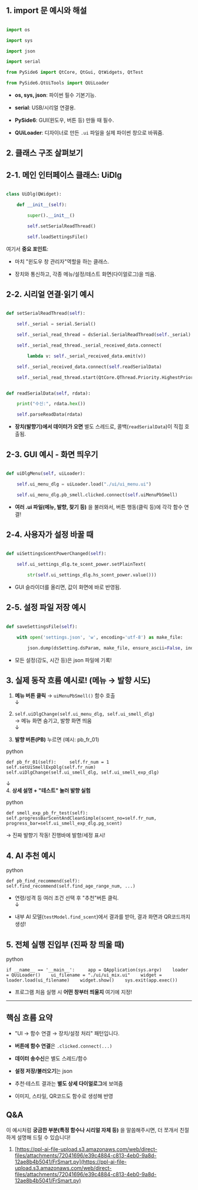 
## 1. import 문 예시와 해설

```python

import os

import sys

import json

import serial

from PySide6 import QtCore, QtGui, QtWidgets, QtTest

from PySide6.QtUiTools import QUiLoader

```

- **os, sys, json**: 파이썬 필수 기본기능.
    
- **serial**: USB/시리얼 연결용.
    
- **PySide6**: GUI(윈도우, 버튼 등) 만들 때 필수.
    
- **QUiLoader**: 디자이너로 만든 `.ui` 파일을 실제 파이썬 창으로 바꿔줌.
    

## 2. 클래스 구조 살펴보기

## 2-1. 메인 인터페이스 클래스: UiDlg

```python

class UiDlg(QWidget):

    def __init__(self):

        super().__init__()

        self.setSerialReadThread()

        self.loadSettingsFile()

```

여기서 **중요 포인트**:

- 마치 "윈도우 창 관리자"역할을 하는 클래스.
    
- 장치와 통신하고, 각종 메뉴/설정/테스트 화면(다이얼로그)을 띄움.
    

## 2-2. 시리얼 연결·읽기 예시

```python

def setSerialReadThread(self):

    self._serial = serial.Serial()

    self._serial_read_thread = dsSerial.SerialReadThread(self._serial)

    self._serial_read_thread._serial_received_data.connect(

        lambda v: self._serial_received_data.emit(v))

    self._serial_received_data.connect(self.readSerialData)

    self._serial_read_thread.start(QtCore.QThread.Priority.HighestPriority)

```

  

```python

def readSerialData(self, rdata):

    print("수신:", rdata.hex())

    self.parseReadData(rdata)

```

- **장치(발향기)에서 데이터가 오면** 별도 스레드로, 콜백(`readSerialData`)이 직접 호출됨.
    

## 2-3. GUI 예시 - 화면 띄우기

```python

def uiDlgMenu(self, uiLoader):

    self.ui_menu_dlg = uiLoader.load("./ui/ui_menu.ui")

    self.ui_menu_dlg.pb_smell.clicked.connect(self.uiMenuPbSmell)

```

- **여러 .ui 파일(메뉴, 발향, 찾기 등)** 을 불러와서, 버튼 행동(클릭 등)에 각각 함수 연결!
    

## 2-4. 사용자가 설정 바꿀 때

```python

def uiSettingsScentPowerChanged(self):

    self.ui_settings_dlg.te_scent_power.setPlainText(

        str(self.ui_settings_dlg.hs_scent_power.value()))

```

- GUI 슬라이더를 올리면, 값이 화면에 바로 반영됨.
    

## 2-5. 설정 파일 저장 예시

```python

def saveSettingsFile(self):

    with open('settings.json', 'w', encoding='utf-8') as make_file:

        json.dump(dsSetting.dsParam, make_file, ensure_ascii=False, indent='\t')

```

- 모든 설정(강도, 시간 등)은 json 파일에 기록!
    

## 3. 실제 동작 흐름 예시로! (메뉴 → 발향 시도)

1. **메뉴 버튼 클릭** → `uiMenuPbSmell()` 함수 호출  
    ↓
    
2. `self.uiDlgChange(self.ui_menu_dlg, self.ui_smell_dlg)`  
    → 메뉴 화면 숨기고, 발향 화면 띄움  
    ↓
    
3. **발향 버튼(PB)** 누르면 (예시: pb_fr_01)
    

python

`def pb_fr_01(self):     self.fr_num = 1    self.setUiSmellExpDlg(self.fr_num)    self.uiDlgChange(self.ui_smell_dlg, self.ui_smell_exp_dlg)`

↓  
4. **상세 설명 + "테스트" 눌러 발향 실험**

python

`def smell_exp_pb_fr_test(self):     self.progressBarScentAndCleanSimple(scent_no=self.fr_num, progress_bar=self.ui_smell_exp_dlg.pg_scent)`

→ 진짜 발향기 작동! 진행바에 발향/세정 표시!

## 4. AI 추천 예시

python

`def pb_find_recommend(self):     self.find_recommend(self.find_age_range_num, ...)`

- 연령/성격 등 여러 조건 선택 후 "추천"버튼 클릭.  
    ↓
    
- 내부 AI 모델(`testModel.find_scent`)에서 결과를 받아, 결과 화면과 QR코드까지 생성!
    

## 5. 전체 실행 진입부 (진짜 창 띄울 때)

python

`if __name__ == '__main__':     app = QApplication(sys.argv)    loader = QUiLoader()    ui_filename = "./ui/ui_mix.ui"    widget = loader.load(ui_filename)    widget.show()    sys.exit(app.exec())`

- 프로그램 처음 실행 시 **어떤 창부터 띄울지** 여기에 지정!
    

---

## 핵심 흐름 요약

- "UI → 함수 연결 → 장치/설정 처리" 패턴입니다.
    
- **버튼에 함수 연결**은 `.clicked.connect(...)`
    
- **데이터 송수신**은 별도 스레드/함수
    
- **설정 저장/불러오기**는 json
    
- 추천·테스트 결과는 **별도 상세 다이얼로그**에 보여줌
    
- 이미지, 스타일, QR코드도 함수로 생성해 반영
    

## Q&A

이 예시처럼 **궁금한 부분(특정 함수나 시리얼 자체 등)** 을 말씀해주시면, 더 쪼개서 친절하게 설명해 드릴 수 있습니다!

1. [https://ppl-ai-file-upload.s3.amazonaws.com/web/direct-files/attachments/72041696/e39c4884-c813-4eb0-9a8d-12ae8b4b5041/FrSmart.py](https://ppl-ai-file-upload.s3.amazonaws.com/web/direct-files/attachments/72041696/e39c4884-c813-4eb0-9a8d-12ae8b4b5041/FrSmart.py)